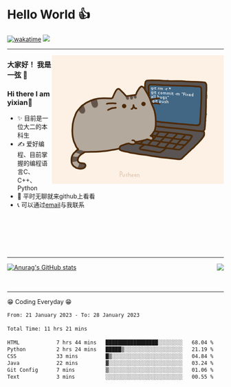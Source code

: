 # Hello World 👍

<!--徽章-->

[![wakatime](https://wakatime.com/badge/user/bcd89b5c-a971-4a22-b959-5fb32df973ad.svg)](https://wakatime.com/@bcd89b5c-a971-4a22-b959-5fb32df973ad)
<a href="mailto:yixian272197@gmail.com"><img src="https://img.shields.io/badge/<Mail>-<yixian272197@gmail.com>-<brightgreen>"></a>
***

<img align="right" alt="GIF" src="https://github.com/1-on/1-on/blob/main/pusheencode.gif" />

<!--自我介绍-->

### 大家好！ 我是一弦 👋
### Hi there I am yixian👋
- ✨ 目前是一位大二的本科生
- ✍️ 爱好编程、目前掌握的编程语言C、C++、Python
- 🥾 平时无聊就来github上看看
- 📞 可以通过<a href="mailto:yixian272197@gmail.com">email</a>与我联系

<br>
<br>
<br>
<br>
<br>

***

<img align="right" src="https://github-readme-stats.vercel.app/api/top-langs/?username=1-on">



[![Anurag's GitHub stats](https://github-readme-stats.vercel.app/api?username=1-on&theme=prussian)](https://github.com/anuraghazra/github-readme-stats)
<br>
<br>
<br>




<!--
[![Top Langs](https://github-readme-stats.vercel.app/api/top-langs/?username=1-on)](https://github.com/anuraghazra/github-readme-stats)
-->

***
😁 Coding Everyday 😁
<!--START_SECTION:waka-->

```text
From: 21 January 2023 - To: 28 January 2023

Total Time: 11 hrs 21 mins

HTML            7 hrs 44 mins   █████████████████░░░░░░░░   68.04 %
Python          2 hrs 24 mins   █████▒░░░░░░░░░░░░░░░░░░░   21.19 %
CSS             33 mins         █▒░░░░░░░░░░░░░░░░░░░░░░░   04.84 %
Java            22 mins         ▓░░░░░░░░░░░░░░░░░░░░░░░░   03.24 %
Git Config      7 mins          ▒░░░░░░░░░░░░░░░░░░░░░░░░   01.06 %
Text            3 mins          ░░░░░░░░░░░░░░░░░░░░░░░░░   00.55 %
```

<!--END_SECTION:waka-->

<!--
**1-on/1-on** is a ✨ _special_ ✨ repository because its `README.md` (this file) appears on your GitHub profile.

Here are some ideas to get you started:

- 🔭 I’m currently working on ...
- 🌱 I’m currently learning ...
- 👯 I’m looking to collaborate on ...
- 🤔 I’m looking for help with ...
- 💬 Ask me about ...
- 📫 How to reach me: ...
- 😄 Pronouns: ...
- ⚡ Fun fact: ...
-->
